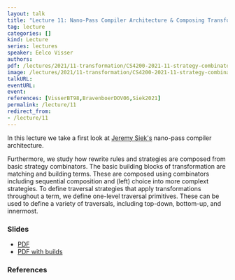 ```yaml
---
layout: talk
title: "Lecture 11: Nano-Pass Compiler Architecture & Composing Transformations with Strategy Combinators"
tag: lecture
categories: []
kind: Lecture
series: lectures
speaker: Eelco Visser
authors:
pdf: /lectures/2021/11-transformation/CS4200-2021-11-strategy-combinators.pdf
image: /lectures/2021/11-transformation/CS4200-2021-11-strategy-combinators/CS4200-2021-11-strategy-combinators.001.png
talkURL:
eventURL:
event:
references: [VisserBT98,BravenboerDOV06,Siek2021]
permalink: /lecture/11
redirect_from:
- /lecture/11
---
```


In this lecture we take a first look at [Jeremy Siek's]() nano-pass compiler architecture.

Furthermore, we study how rewrite rules and strategies are composed from basic strategy combinators. The basic building blocks of transformation are matching and building terms. These are composed using combinators including sequential composition and (left) choice into more complext strategies. To define traversal strategies that apply transformations throughout a term, we define one-level traversal primitives. These can be used to define a variety of traversals, including top-down, bottom-up, and innermost.

### Slides

* [PDF](/2021/lectures/2021/11-transformation/CS4200-2021-11-strategy-combinators.pdf)
* [PDF with builds](/2021/lectures/2021/11-transformation/CS4200-2021-11-strategy-combinators-builds.pdf)

### References
